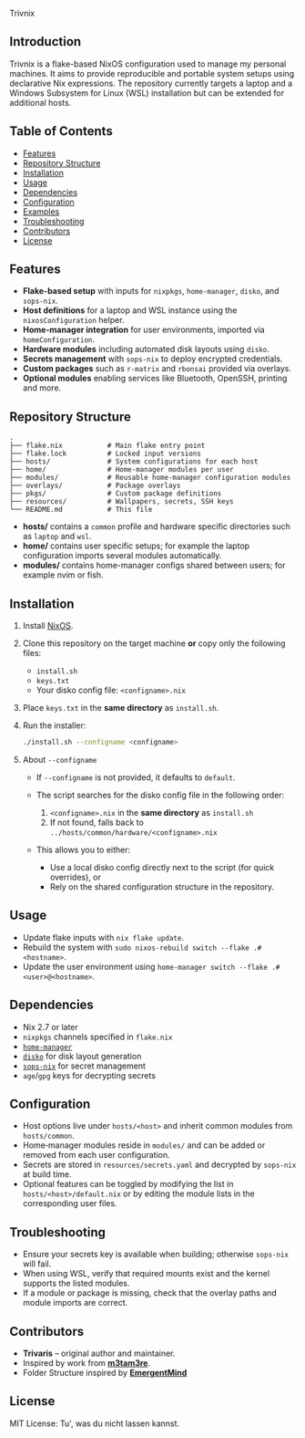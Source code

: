  Trivnix

## Introduction

Trivnix is a flake-based NixOS configuration used to manage my personal machines. It aims to provide reproducible and portable system setups using declarative Nix expressions. The repository currently targets a laptop and a Windows Subsystem for Linux (WSL) installation but can be extended for additional hosts.

## Table of Contents
- [Features](#features)
- [Repository Structure](#repository-structure)
- [Installation](#installation)
- [Usage](#usage)
- [Dependencies](#dependencies)
- [Configuration](#configuration)
- [Examples](#examples)
- [Troubleshooting](#troubleshooting)
- [Contributors](#contributors)
- [License](#license)

## Features
- **Flake-based setup** with inputs for `nixpkgs`, `home-manager`, `disko`, and `sops-nix`.
- **Host definitions** for a laptop and WSL instance using the `nixosConfiguration` helper.
- **Home‑manager integration** for user environments, imported via `homeConfiguration`.
- **Hardware modules** including automated disk layouts using `disko`.
- **Secrets management** with `sops-nix` to deploy encrypted credentials.
- **Custom packages** such as `r-matrix` and `rbonsai` provided via overlays.
- **Optional modules** enabling services like Bluetooth, OpenSSH, printing and more.

## Repository Structure
```
.
├── flake.nix           # Main flake entry point
├── flake.lock          # Locked input versions
├── hosts/              # System configurations for each host
├── home/               # Home-manager modules per user
├── modules/            # Reusable home-manager configuration modules
├── overlays/           # Package overlays
├── pkgs/               # Custom package definitions
├── resources/          # Wallpapers, secrets, SSH keys
└── README.md           # This file
```

- **hosts/** contains a `common` profile and hardware specific directories such as `laptop` and `wsl`.
- **home/** contains user specific setups; for example the laptop configuration imports several modules automatically.
- **modules/** contains home-manager configs shared between users; for example nvim or fish.

## Installation

1. Install [NixOS](https://nixos.org/download.html).

2. Clone this repository on the target machine **or** copy only the following files:
   - `install.sh`
   - `keys.txt`
   - Your disko config file: `<configname>.nix`

3. Place `keys.txt` in the **same directory** as `install.sh`.

4. Run the installer:

   ```bash
   ./install.sh --configname <configname>
   ```
5. About `--configname`
    - If `--configname` is not provided, it defaults to `default`.

    - The script searches for the disko config file in the following order:
        1. `<configname>.nix` in the **same directory** as `install.sh`
        2. If not found, falls back to `../hosts/common/hardware/<configname>.nix`

    - This allows you to either:
        - Use a local disko config directly next to the script (for quick overrides), or  
        - Rely on the shared configuration structure in the repository.

## Usage
- Update flake inputs with `nix flake update`.
- Rebuild the system with `sudo nixos-rebuild switch --flake .#<hostname>`.
- Update the user environment using `home-manager switch --flake .#<user>@<hostname>`.

## Dependencies
- Nix 2.7 or later
- `nixpkgs` channels specified in `flake.nix`
- [`home-manager`](https://github.com/nix-community/home-manager)
- [`disko`](https://github.com/nix-community/disko) for disk layout generation
- [`sops-nix`](https://github.com/Mic92/sops-nix) for secret management
- `age`/`gpg` keys for decrypting secrets

## Configuration
- Host options live under `hosts/<host>` and inherit common modules from `hosts/common`.
- Home‑manager modules reside in `modules/` and can be added or removed from each user configuration.
- Secrets are stored in `resources/secrets.yaml` and decrypted by `sops-nix` at build time.
- Optional features can be toggled by modifying the list in `hosts/<host>/default.nix` or by editing the module lists in the corresponding user files.

## Troubleshooting
- Ensure your secrets key is available when building; otherwise `sops-nix` will fail.
- When using WSL, verify that required mounts exist and the kernel supports the listed modules.
- If a module or package is missing, check that the overlay paths and module imports are correct.

## Contributors
- **Trivaris** – original author and maintainer.
- Inspired by work from [**m3tam3re**](https://www.youtube.com/watch?v=43VvFgPsPtY&list=PLCQqUlIAw2cCuc3gRV9jIBGHeekVyBUnC).
- Folder Structure inspired by [**EmergentMind**](https://github.com/EmergentMind/nix-config)

## License
MIT License: Tu', was du nicht lassen kannst.